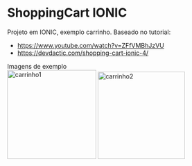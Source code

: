 ﻿# ShoppingCart IONIC
Projeto em IONIC, exemplo carrinho. Baseado no tutorial:
 - https://www.youtube.com/watch?v=ZFfVMBhJzVU
 - https://devdactic.com/shopping-cart-ionic-4/

Imagens de exemplo<br>
<img width="205" alt="carrinho1" src="https://user-images.githubusercontent.com/48036152/87176691-d6ae4800-c2b0-11ea-984b-618685bf2f37.PNG">
<img width="201" alt="carrinho2" src="https://user-images.githubusercontent.com/48036152/87176720-dca42900-c2b0-11ea-84fa-3d69a07cfca3.PNG">
